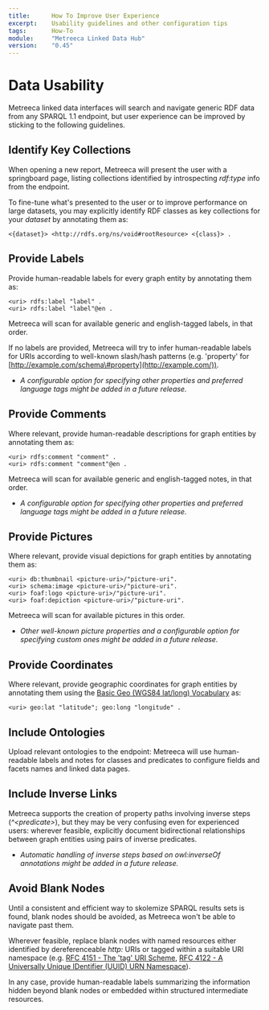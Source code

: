 ```yaml
---
title: 		How To Improve User Experience
excerpt:	Usability guidelines and other configuration tips
tags:		How-To
module:     "Metreeca Linked Data Hub"
version:    "0.45"
---
```


# Data Usability

Metreeca linked data interfaces will search and navigate generic RDF data from any SPARQL 1.1 endpoint, but user experience can be improved by sticking to the following guidelines.

## Identify Key Collections

When opening a new report, Metreeca will present the user with a springboard page, listing collections identified by introspecting *rdf:type* info from the endpoint.

To fine-tune what's presented to the user or to improve performance on large datasets, you may explicitly identify RDF classes as key collections for your *dataset* by annotating them as:

    <{dataset}> <http://rdfs.org/ns/void#rootResource> <{class}> .

## Provide Labels

Provide human-readable labels for every graph entity by annotating them as:

    <uri> rdfs:label "label" . 
    <uri> rdfs:label "label"@en .

Metreeca will scan for available generic and english-tagged labels, in that order.

If no labels are provided, Metreeca will try to infer human-readable labels for URIs according to well-known slash/hash patterns (e.g. 'property' for [http://example.com/schema\#property](http://example.com/)).

-   *A configurable option for specifying other properties and preferred language tags might be added in a future release.*

## Provide Comments

Where relevant, provide human-readable descriptions for graph entities by annotating them as:

    <uri> rdfs:comment "comment" . 
    <uri> rdfs:comment "comment"@en .

Metreeca will scan for available generic and english-tagged notes, in that order.

-   *A configurable option for specifying other properties and preferred language tags might be added in a future release.*

## Provide Pictures

Where relevant, provide visual depictions for graph entities by annotating them as:

    <uri> db:thumbnail <picture-uri>/"picture-uri".   
    <uri> schema:image <picture-uri>/"picture-uri".    
    <uri> foaf:logo <picture-uri>/"picture-uri".
    <uri> foaf:depiction <picture-uri>/"picture-uri".

Metreeca will scan for available pictures in this order.

-   *Other well-known picture properties and a configurable option for     specifying custom ones might be added in a future release.*

## Provide Coordinates

Where relevant, provide geographic coordinates for graph entities by annotating them using the [Basic Geo (WGS84 lat/long) Vocabulary](http://www.w3.org/2003/01/geo/#vocabulary) as:

    <uri> geo:lat "latitude"; geo:long "longitude" .

## Include Ontologies

Upload relevant ontologies to the endpoint: Metreeca will use human-readable labels and notes for classes and predicates to configure fields and facets names and linked data pages.

## Include Inverse Links

Metreeca supports the creation of property paths involving inverse steps (*\^&lt;predicate&gt;*), but they may be very confusing even for experienced users: wherever feasible, explicitly document bidirectional relationships between graph entities using pairs of inverse predicates.

-   *Automatic handling of inverse steps based on owl:inverseOf annotations might be added in a future release.*

## Avoid Blank Nodes

Until a consistent and efficient way to skolemize SPARQL results sets is found, blank nodes should be avoided, as Metreeca won't be able to navigate past them.

Wherever feasible, replace blank nodes with named resources either identified by dereferenceable *http:* URIs or tagged within a suitable URI namespace (e.g. [RFC 4151 - The 'tag' URI Scheme](http://tools.ietf.org/html/rfc4151), [RFC 4122 - A Universally Unique IDentifier (UUID) URN Namespace](http://tools.ietf.org/html/rfc4122)).

In any case, provide human-readable labels summarizing the information hidden beyond blank nodes or embedded within structured intermediate resources.
